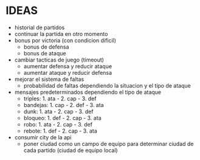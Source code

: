 # IDEAS

- historial de partidos
- continuar la partida en otro momento
- bonus por victoria (con condicion dificil)
    - bonus de defensa
    - bonus de ataque
- cambiar tacticas de juego (timeout)
    - aumentar defensa y reducir ataque
    - aumentar ataque y reducir defensa
- mejorar el sistema de faltas
    - probabilidad de faltas dependiendo la situacion y el tipo de ataque
- mensajes predeterminados dependiendo el tipo de ataque
    - triples: 1. ata - 2. cap - 3. def
    - bandejas: 1. cap - 2. def - 3. ata
    - dunk: 1. ata - 2. cap - 3. def
    - bloqueo: 1. def - 2. cap - 3. ata
    - robo: 1. ata - 2. cap - 3. def
    - rebote: 1. def - 2. cap - 3. ata
- consumir city de la api
    - poner ciudad como un campo de equipo para determinar ciudad de cada partido (ciudad de equipo local)
